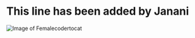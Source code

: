 # This line has been added by Janani
![Image of Femalecodertocat](https://octodex.github.com/images/femalecodertocat.png)

